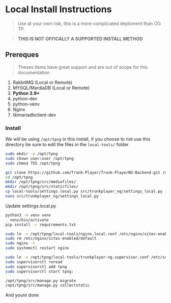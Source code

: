 # Local Install Instructions
> Use at your own risk, this is a more complicated deploment than OG TP. 

> **THIS IS NOT OFFICALLY A SUPPORTED INSTALL METHOD**

## Prereques
> Theses items have great support and are out of scope for this documentation
1. RabbitMQ (Local or Remote)
2. MYSQL/MardiaDB (Local or Remote)
3. **Python 3.9+**
4. python-dev
5. python-venv
6. Nginx
7. libmariadbclient-dev

### Install
We will be using `/opt/tpng` in this install, if you choose to not use this directory be sure to edit the files in the `local-tools/` folder

```bash
sudo mkdir -p /opt/tpng
sudo chown user:user /opt/tpng
sudo chmod 755 /opt/tpng
```


```bash
git clone https://github.com/Trunk-Player/Trunk-PlayerNG-Backend.git /opt/tpng
cd /opt/tpng
mkdir /opt/tpng/src/mediafiles/
mkdir /opt/tpng/src/staticfiles/
cp local-tools/settings.local.py src/trunkplayer_ng/settings_local.py
nano src/trunkplayer_ng/settings_local.py
```
Update settings.local.py


```bash
python3 -m venv venv
. venv/bin/activate
pip install -r requirements.txt
```

```bash
sudo ln -s /opt/tpng/local-tools/nginx.local.conf /etc/nginx/sites-enabled/
sudo rm /etc/nginx/sites-enabled/default
sudo nginx -t 
sudo systemctl restart nginx
```

```bash
sudo ln -s /opt/tpng/local-tools/trunkplayer-ng.supervisor.conf /etc/supervisor/conf.d/
sudo supervisorctl reread
sudo supervisorctl add tpng
sudo supervisorctl start tpng:
```

```bash
/opt/tpng/src/manage.py migrate
/opt/tpng/src/manage.py collectstatic
```

And youre done
